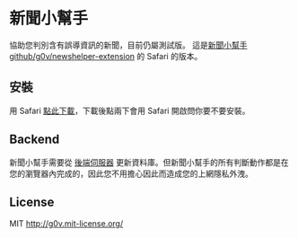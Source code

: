 新聞小幫手
==========
協助您判別含有誤導資訊的新聞，目前仍屬測試版。
這是[新聞小幫手 github/g0v/newshelper-extension](https://github.com/g0v/newshelper-extension) 的 Safari 的版本。

安裝
--------
用 Safari [點此下載](http://yllan.github.io/newshelper-safari/newshelper-safari.safariextz)，下載後點兩下會用 Safari 開啟問你要不要安裝。

Backend
-------
新聞小幫手需要從 [後端伺服器](https://github.com/g0v/newshelper-backend) 更新資料庫。但新聞小幫手的所有判斷動作都是在您的瀏覽器內完成的，因此您不用擔心因此而造成您的上網隱私外洩。


License
-------
MIT http://g0v.mit-license.org/

